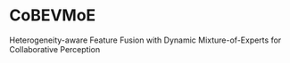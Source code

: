 # CoBEVMoE
Heterogeneity-aware Feature Fusion with Dynamic Mixture-of-Experts for Collaborative Perception
